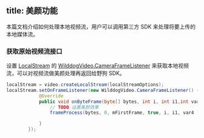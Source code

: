 title: 美颜功能
---

本篇文档介绍如何处理本地视频流，用户可以调用第三方 SDK 来处理将要上传的本地媒体流。


### 获取原始视频流接口

设置 [LocalStream](/conversation/android/api/LocalStream.html) 的 [WilddogVideo.CameraFrameListener](/conversation/android/api/wilddog-video-camera-frame-listener.html) 来获取本地视频流，可以对视频流做美颜处理再返回给野狗 SDK。

```java
localStream = video.createLocalStream(localStreamOptions);
localStream.setOnFrameListener(new WilddogVideo.CameraFrameListener() {
            @Override
            public void onByteFrame(byte[] bytes, int i, int i1,int var4, long var5) {
                // TODO 设置美颜效果
                frameProcess(bytes, 0, mFirstFrame, true, i, i1, var4 );//data 可以传空 根据TextureId进行美颜

            }
        });
```
